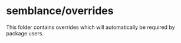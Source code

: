 # semblance/overrides

This folder contains overrides which will automatically be required by package users.
